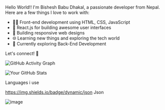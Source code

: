 Hello World!!
I'm Bishesh Babu Dhakal, a passionate developer from Nepal. Here are a few things I love to work with:

- 👨‍💻 Front-end development using HTML, CSS, JavaScript
- 🚀 React.js for building awesome user interfaces
- 📱 Building responsive web designs
- 🌐 Learning new things and exploring the tech world
- 🌱 Currently exploring Back-End Development

Let's connect! 🌟

![GitHub Activity Graph](https://cdn.hackernoon.com/images/cl-0-trqiv-904-gq-0-as-63-xgab-2-dm.jpg)


![Your GitHub Stats](https://github-readme-stats.vercel.app/api?username=krizifer&show_icons=true&theme=radical)


Languages i use 

https://img.shields.io/badge/dynamic/json Json


![image](https://github.com/krizifer/README.md/assets/59119438/5032290d-4593-4c3c-a693-351dcca53c10) 
